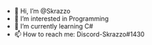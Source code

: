 - 👋 Hi, I’m @Skrazzo
- 👀 I’m interested in Programming
- 🌱 I’m currently learning C#
- 📫 How to reach me: Discord-Skrazzo#1430

<!---
Skrazzo/Skrazzo is a ✨ special ✨ repository because its `README.md` (this file) appears on your GitHub profile.
You can click the Preview link to take a look at your changes.
--->

